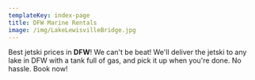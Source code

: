 ```yaml
---
templateKey: index-page
title: DFW Marine Rentals
image: /img/LakeLewisvilleBridge.jpg
---
```

Best jetski prices in **DFW**! We can't be beat! We'll deliver the jetski to any lake in DFW with a tank full of gas, and pick it up when you're done. No hassle. Book now!

